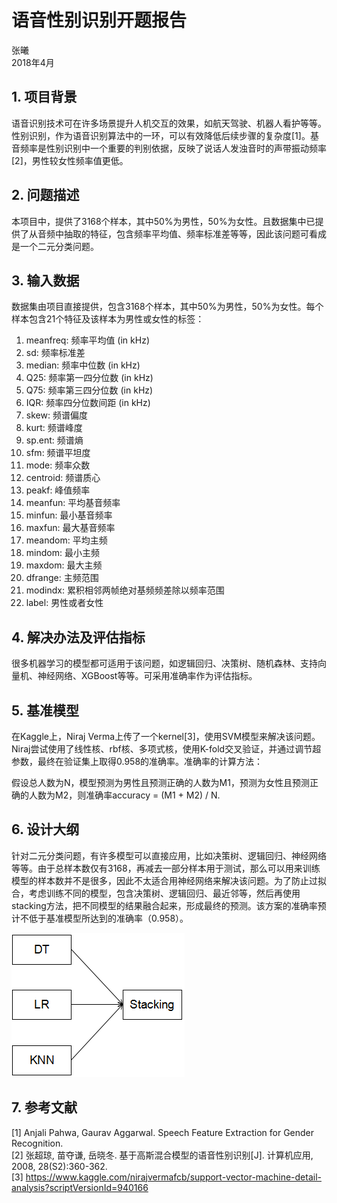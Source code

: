 # 语音性别识别开题报告

张曦  
2018年4月

## 1. 项目背景
语音识别技术可在许多场景提升人机交互的效果，如航天驾驶、机器人看护等等。性别识别，作为语音识别算法中的一环，可以有效降低后续步骤的复杂度[1]。基音频率是性别识别中一个重要的判别依据，反映了说话人发浊音时的声带振动频率[2]，男性较女性频率值更低。

## 2. 问题描述
本项目中，提供了3168个样本，其中50%为男性，50%为女性。且数据集中已提供了从音频中抽取的特征，包含频率平均值、频率标准差等等，因此该问题可看成是一个二元分类问题。



## 3. 输入数据
数据集由项目直接提供，包含3168个样本，其中50%为男性，50%为女性。每个样本包含21个特征及该样本为男性或女性的标签：
1. meanfreq: 频率平均值 (in kHz)
2. sd: 频率标准差
3. median: 频率中位数 (in kHz)
4. Q25: 频率第一四分位数 (in kHz)
5. Q75: 频率第三四分位数 (in kHz)
6. IQR: 频率四分位数间距 (in kHz)
7. skew: 频谱偏度
8. kurt: 频谱峰度
9. sp.ent: 频谱熵
10. sfm: 频谱平坦度
11. mode: 频率众数
12. centroid: 频谱质心
13. peakf: 峰值频率
14. meanfun: 平均基音频率
15. minfun: 最小基音频率
16. maxfun: 最大基音频率
17. meandom: 平均主频
18. mindom: 最小主频
19. maxdom: 最大主频
20. dfrange: 主频范围
21. modindx: 累积相邻两帧绝对基频频差除以频率范围
22. label: 男性或者女性

## 4. 解决办法及评估指标
很多机器学习的模型都可适用于该问题，如逻辑回归、决策树、随机森林、支持向量机、神经网络、XGBoost等等。可采用准确率作为评估指标。


## 5. 基准模型
在Kaggle上，Niraj Verma上传了一个kernel[3]，使用SVM模型来解决该问题。Niraj尝试使用了线性核、rbf核、多项式核，使用K-fold交叉验证，并通过调节超参数，最终在验证集上取得0.958的准确率。准确率的计算方法：

假设总人数为N，模型预测为男性且预测正确的人数为M1，预测为女性且预测正确的人数为M2，则准确率accuracy = (M1 + M2) / N.


## 6. 设计大纲
针对二元分类问题，有许多模型可以直接应用，比如决策树、逻辑回归、神经网络等等。由于总样本数仅有3168，再减去一部分样本用于测试，那么可以用来训练模型的样本数并不是很多，因此不太适合用神经网络来解决该问题。为了防止过拟合，考虑训练不同的模型，包含决策树、逻辑回归、最近邻等，然后再使用stacking方法，把不同模型的结果融合起来，形成最终的预测。该方案的准确率预计不低于基准模型所达到的准确率（0.958）。

![流程图](./res/flowchart.png)



## 7. 参考文献
[1] Anjali Pahwa, Gaurav Aggarwal. Speech Feature Extraction for Gender Recognition.  
[2] 张超琼, 苗夺谦, 岳晓冬. 基于高斯混合模型的语音性别识别[J]. 计算机应用, 2008, 28(S2):360-362.  
[3] https://www.kaggle.com/nirajvermafcb/support-vector-machine-detail-analysis?scriptVersionId=940166  
